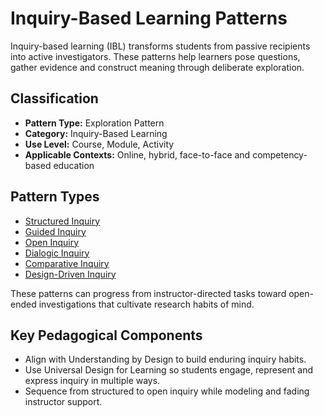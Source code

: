 # Inquiry-Based Learning Patterns

Inquiry-based learning (IBL) transforms students from passive recipients into active investigators. These patterns help learners pose questions, gather evidence and construct meaning through deliberate exploration.

## Classification
- **Pattern Type:** Exploration Pattern
- **Category:** Inquiry-Based Learning
- **Use Level:** Course, Module, Activity
- **Applicable Contexts:** Online, hybrid, face-to-face and competency-based education

## Pattern Types
- [Structured Inquiry](structured_inquiry.md)
- [Guided Inquiry](guided_inquiry.md)
- [Open Inquiry](open_inquiry.md)
- [Dialogic Inquiry](dialogic_inquiry.md)
- [Comparative Inquiry](comparative_inquiry.md)
- [Design-Driven Inquiry](design_driven_inquiry.md)

These patterns can progress from instructor-directed tasks toward open-ended investigations that cultivate research habits of mind.

## Key Pedagogical Components
- Align with Understanding by Design to build enduring inquiry habits.
- Use Universal Design for Learning so students engage, represent and express inquiry in multiple ways.
- Sequence from structured to open inquiry while modeling and fading instructor support.
